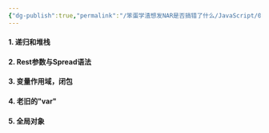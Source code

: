 ```yaml
---
{"dg-publish":true,"permalink":"/笨蛋学渣想发NAR是否搞错了什么/JavaScript/06-Javascript 函数进阶内容/"}
---
```


#### 1. 递归和堆栈

#### 2. Rest参数与Spread语法

#### 3. 变量作用域，闭包

#### 4. 老旧的"var"

#### 5. 全局对象